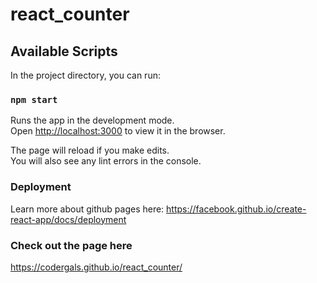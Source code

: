# react_counter

## Available Scripts

In the project directory, you can run:

### `npm start`

Runs the app in the development mode.<br />
Open [http://localhost:3000](http://localhost:3000) to view it in the browser.

The page will reload if you make edits.<br />
You will also see any lint errors in the console.

### Deployment

Learn more about github pages here: https://facebook.github.io/create-react-app/docs/deployment

### Check out the page here

https://codergals.github.io/react_counter/
